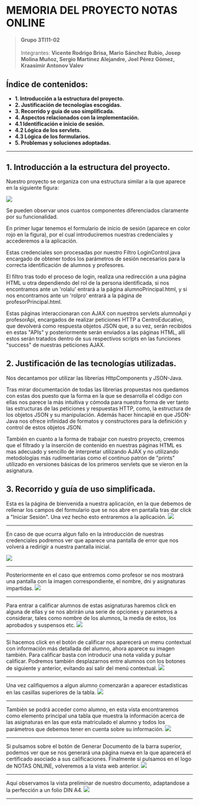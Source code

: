 # MEMORIA DEL PROYECTO NOTAS ONLINE
>#### Grupo 3TI11-02
> Integrantes: **Vicente Rodrigo Brisa, Mario Sánchez Rubio, Josep Molina Muñoz, Sergio Martínez Alejandre, Joel Pérez Gómez, Kraasimir Antonov Valev**

## Índice de contenidos:
- **1. Introducción a la estructura del proyecto.**
- **2. Justificación de tecnologías escogidas.**
- **3. Recorrido y guía de uso simplificada.**
- **4. Aspectos relacionados con la implementación.**
 -  **4.1 Identificación e inicio de sesión.**
 - **4.2 Lógica de los servlets.**
 - **4.3 Lógica de los formularios.**
- **5. Problemas y soluciones adoptadas.**

------------

## 1. Introducción a la estructura del proyecto.

Nuestro proyecto se organiza con una estructura similar a la que aparece en la siguiente figura:

![](https://i.imgur.com/HL5PF6l.png)

Se pueden observar unos cuantos componentes diferenciados claramente por su funcionalidad.

En primer lugar tenemos el formulario de inicio de sesión (aparece en color rojo en la figura), por el cual introduciremos nuestras credenciales y accederemos a la aplicación.

Estas credenciales son procesadas por nuestro Filtro LoginControl.java encargado de obtener todos los parámetros de sesión necesarios para la correcta identificación de alumnos y profesores.

El filtro tras todo el proceso de login, realiza una redirección a una página HTML u otra dependiendo del rol de la persona identificada, si nos encontramos ante un 'rolalu' entrará a la página alumnoPrincipal.html, y si nos encontramos ante un 'rolpro' entrará a la página de profesorPrincipal.html. 

Estas páginas interaccionaran con AJAX con nuestros servlets alumnoApi y profesorApi, encargados de realizar peticiones HTTP a CentroEducativo, que devolverá como respuesta objetos JSON que, a su vez, serán recibidos en estas "APIs" y posteriormente serán enviados a las páginas HTML, allí estos serán tratados dentro de sus respectivos scripts en las funciones "success" de nuestras peticiones AJAX.

## 2. Justificación de las tecnologías utilizadas.
Nos decantamos por utilizar las librerías HttpComponents y JSON-Java. 

Tras mirar documentación de todas las librerias propuestas nos quedamos con estas dos puesto que la forma en la que se desarrolla el código con ellas nos parece la más intuitiva y cómoda para nuestra forma de ver tanto las estructuras de las peticiones y respuestas HTTP, como, la estructura de los objetos JSON y su manipulación. Además hacer hincapié en que JSON-Java nos ofrece infinidad de formatos y constructores para la definición y control de estos objetos JSON.

También en cuanto a la forma de trabajar con nuestro proyecto, creemos que el filtrado y la inserción de contenido en nuestras páginas HTML es mas adecuado y sencillo de interpretar utilizando AJAX y no utilizando metodologías más rudimentarias como el continuo patrón de "prints" utilizado en versiones básicas de los primeros servlets que se vieron en la asignatura.

## 3. Recorrido y guía de uso simplificada.
Esta es la página de bienvenida a nuestra aplicación, en la que debemos de rellenar los campos del formulario que se nos abre en pantalla tras dar click a "Iniciar Sesión". Una vez hecho esto entraremos a la aplicación.
![](https://i.imgur.com/tb7vKA2.png)

------------
En caso de que ocurra algun fallo en la introducción de nuestras credenciales podremos ver que aparece una pantalla de error que nos volverá a redirigir a nuestra pantalla inicial.

![](https://i.imgur.com/UC7Qnap.png)

------------
Posteriormente en el caso que entremos como profesor se nos mostrará una pantalla con la imagen correspondiente, el nombre, dni y asignaturas impartidas. 
![](https://i.imgur.com/XgWK2AI.png)

------------

Para entrar a calificar alumnos de estas asignaturas haremos click en alguna de ellas y se nos abrirán una serie de opciones y parametros a considerar, tales como nombre de los alumnos, la media de estos, los aprobados y suspensos etc.
![](https://i.imgur.com/6uFk3CL.png)

------------

Si hacemos click en el botón de calificar nos aparecerá un menu contextual con información más detallada del alumno, ahora aparece su imagen también. Para calificar basta con introducir una nota valida y pulsar calificar. Podremos también desplazarnos entre alumnos con los botones de siguiente y anterior, evitando así salir del menú contextual.
![](https://i.imgur.com/vyYKuwe.png)

------------

Una vez califiquemos a algun alumno comenzarán a aparecer estadisticas en las casillas superiores de la tabla.
![](https://i.imgur.com/xnUQI5q.png)

------------


También se podrá acceder como alumno, en esta vista encontraremos como elemento principal una tabla que muestra la información acerca de las asignaturas en las que esta matriculado el alumno y todos los parámetros que debemos tener en cuenta sobre su información.
![](https://i.imgur.com/4wBnMQB.png)

------------

Si pulsamos sobre el botón de Generar Documento de la barra superior, podemos ver que se nos generará una página nueva en la que aparecerá el certificado asociado a sus calificaciones.
Finalmente si pulsamos en el logo de NOTAS ONLINE, volveremos a la vista web anterior.
![](https://i.imgur.com/trK3tOL.png)

------------


Aquí observamos la vista preliminar de nuestro documento, adaptandose a la perfección a un folio DIN A4.
![](https://i.imgur.com/HW4b9UH.png)

------------


